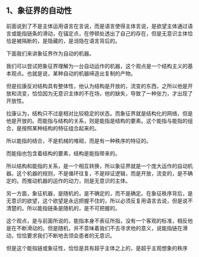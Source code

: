 <h2>1、象征界的自动性</h2><p data-pid="2fmDGDh8">前面说到了不是主体运用语言在言说，而是语言使得主体言说，是欲望主体通过语言或能指链条的滑动，在锚定点，在停顿处透出了自己的存在，但是无意识主体恰恰是被隔断的，是隐藏的，是消隐在语言背后的。</p><p data-pid="qmgJUfbJ">下面我们来讲象征界作为自动的机器。</p><p data-pid="6TOY5kJd">我们可以尝试把象征界理解为一台自动运作的机器，这个观点是一个结构主义的基本观点。也就是说，某种自动的机器缔造出复制的产物。</p><p data-pid="OjfOhQKl">但是拉康反对结构具有整体性，他认为结构是开放的，流变的东西，之所以他是开放和流变，恰恰因为无意识主体的不在场，他的缺失，导致了一种张力，才出现了开放性。</p><p data-pid="PH7gPvId">拉康认为，结构只不过是相对比较稳定的状态。而象征界就是结构化的网络，但是他是开放的。而能指与结构的关系，则是能指是结构的要素。这个能指与能指的组合，是按照某种结构的特征组合起来的。</p><p data-pid="Oien7uy5">所以能指的结合，不是机械的堆砌，而是有一种秩序的特征的。</p><p data-pid="PGu4eJ5-">而能指也包含着结构的要素，结构是能指带来的。</p><p data-pid="7bO3AIKL">所以结构和能指的关系，是一个相互转换，所以象征界就是一个庞大运作的自动机器。这个机器的规则，不是循环往复，不是辩证逻辑，而是开放，流变的，是不确定的。而推动机器的运作的动力，则是无意识的主体。</p><p data-pid="Mwi2cBGt">另一方面，象征机器，是随机的，是不确定的，而不是确定。在象征秩序背后，是无意识的欲望，这个欲望是永远把握不住的，所以必须反复用语言去说，但是说不清楚的。所以能指链条是随机的，是不可把握的。</p><p data-pid="umlaiyOx">这个观点，是与前面所说的，能指本身不表征所指，没有一个客观的标准，相反他是在不断滑动的。但是随机，并不意味着我们不去寻求他的意义，说能指链在滑动，恰恰要求我们不断地去领会患者的无意识。</p><p data-pid="Pl0fD5Ru">但是这个能指链或象征性，恰恰是具有超乎主体之上的，是超乎主观想象的秩序</p>